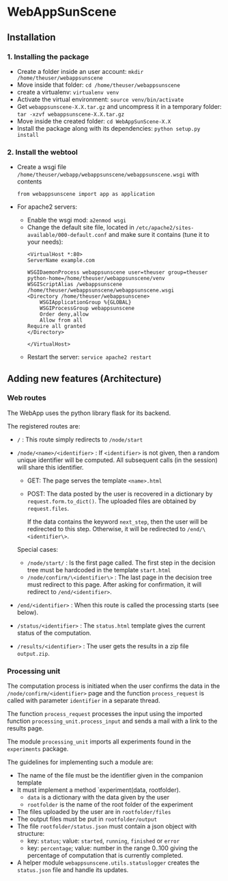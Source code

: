 # WebAppSunScene

## Installation

### 1. Installing the package

- Create a folder inside an user account: ``mkdir /home/theuser/webappsunscene``
- Move inside that folder: ``cd /home/theuser/webappsunscene``
- create a virtualenv: ``virtualenv venv``
- Activate the virtual environment: `source venv/bin/activate`
- Get ``webappsunscene-X.X.tar.gz`` and uncompress it in a temporary folder:
`tar -xzvf webappsunscene-X.X.tar.gz`
- Move inside the created folder:
``cd WebAppSunScene-X.X``
- Install the package along with its dependencies: ``python setup.py install``

### 2. Install the webtool

- Create a wsgi file ``/home/theuser/webapp/webappsunscene/webappsunscene.wsgi`` with contents
    ```
    from webappsunscene import app as application
    ```
- For apache2 servers:

  - Enable the wsgi mod: `a2enmod wsgi`
  - Change the default site file, located in 
  `/etc/apache2/sites-available/000-default.conf`
  and make sure it contains (tune it to your needs):
    ```
    <VirtualHost *:80>
    ServerName example.com 

    WSGIDaemonProcess webappsunscene user=theuser group=theuser python-home=/home/theuser/webappsunscene/venv
    WSGIScriptAlias /webappsunscene /home/theuser/webappsunscene/webappsunscene.wsgi
    <Directory /home/theuser/webappsunscene>
        WSGIApplicationGroup %{GLOBAL}
        WSGIProcessGroup webappsunscene
        Order deny,allow
        Allow from all
	Require all granted
    </Directory>

    </VirtualHost>
    ```
  - Restart the server: `service apache2 restart`
  

## Adding new features (Architecture)

### Web routes

The WebApp uses the python library flask for its backend.

The registered routes are:

- `/` : This route simply redirects to `/node/start`
- `/node/<name>/<identifier>` : 
  If `<identifier>` is not given, then a random unique 
  identifier will be computed. All subsequent calls 
  (in the session) will share this identifier.
  - GET: 
  The page serves the template `<name>.html`
  - POST: 
    The data posted by the user is recovered 
    in a dictionary by `request.form.to_dict()`. 
    The uploaded
    files are obtained by `request.files`.
  
    If the data contains the keyword `next_step`, 
    then the user will be redirected to this step.
    Otherwise, it will be redirected to `/end/\<identifier\>`.
    
  Special cases:
  
  - `/node/start/` : Is the first page called. 
  The first step in the decision tree must be hardcoded 
  in the template `start.html` 
  - `/node/confirm/\<identifier\>` : The last page in the 
  decision tree 
  must redirect to this page. After asking for 
  confirmation, it
  will redirect to `/end/<identifier>`.
  
- `/end/<identifier>` : 
When this route is called the processing starts (see below).
- `/status/<identifier>` : The `status.html` template
gives the current status of the computation.

- `/results/<identifier>` : The user gets the results 
in a zip file `output.zip`.

### Processing unit

The computation process is initiated when the user 
confirms the data in the `/node/confirm/<identifier>`
page and the function `process_request` is called with parameter 
`identifier` in a separate thread.

The function `process_request` processes the input using the 
imported function `processing_unit.process_input` 
and sends a mail with a 
link to the results page.

The module `processing_unit` imports all experiments found in 
the `experiments` package.

The guidelines for implementing such a module are:

* The name of the file must be the identifier given in the companion template
* It must implement a method `experiment(data, rootfolder).
  * `data` is a dictionary with the data given by the user
  * `rootfolder` is the name of the root folder of the experiment
* The files uploaded by the user are in `rootfolder/files`
* The output files must be put in `rootfolder/output`
* The file `rootfolder/status.json` must contain a json object with
structure:
    * key: `status`; 
    value: `started`, `running`, `finished` or `error`
    * key: `percentage`; value: number in the range 0..100 giving
the percentage of computation that is currently completed.
* A helper module ``webappsunscene.utils.statuslogger`` 
creates the ``status.json`` file and handle its updates.

